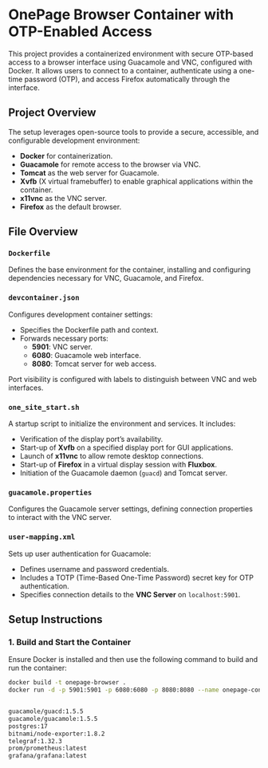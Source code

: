 # OnePage Browser Container with OTP-Enabled Access

This project provides a containerized environment with secure OTP-based access to a browser interface using Guacamole and VNC, configured with Docker. It allows users to connect to a container, authenticate using a one-time password (OTP), and access Firefox automatically through the interface.

## Project Overview

The setup leverages open-source tools to provide a secure, accessible, and configurable development environment:
- **Docker** for containerization.
- **Guacamole** for remote access to the browser via VNC.
- **Tomcat** as the web server for Guacamole.
- **Xvfb** (X virtual framebuffer) to enable graphical applications within the container.
- **x11vnc** as the VNC server.
- **Firefox** as the default browser.

## File Overview

### `Dockerfile`
Defines the base environment for the container, installing and configuring dependencies necessary for VNC, Guacamole, and Firefox.

### `devcontainer.json`
Configures development container settings:
- Specifies the Dockerfile path and context.
- Forwards necessary ports:
  - **5901**: VNC server.
  - **6080**: Guacamole web interface.
  - **8080**: Tomcat server for web access.
  
Port visibility is configured with labels to distinguish between VNC and web interfaces.

### `one_site_start.sh`
A startup script to initialize the environment and services. It includes:
- Verification of the display port’s availability.
- Start-up of **Xvfb** on a specified display port for GUI applications.
- Launch of **x11vnc** to allow remote desktop connections.
- Start-up of **Firefox** in a virtual display session with **Fluxbox**.
- Initiation of the Guacamole daemon (`guacd`) and Tomcat server.

### `guacamole.properties`
Configures the Guacamole server settings, defining connection properties to interact with the VNC server.

### `user-mapping.xml`
Sets up user authentication for Guacamole:
- Defines username and password credentials.
- Includes a TOTP (Time-Based One-Time Password) secret key for OTP authentication.
- Specifies connection details to the **VNC Server** on `localhost:5901`.

## Setup Instructions

### 1. Build and Start the Container

Ensure Docker is installed and then use the following command to build and run the container:

```bash
docker build -t onepage-browser .
docker run -d -p 5901:5901 -p 6080:6080 -p 8080:8080 --name onepage-container onepage-browser


guacamole/guacd:1.5.5
guacamole/guacamole:1.5.5
postgres:17
bitnami/node-exporter:1.8.2
telegraf:1.32.3
prom/prometheus:latest
grafana/grafana:latest